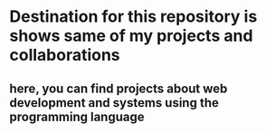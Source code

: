 # Destination for this repository is shows same of my projects and collaborations

## here, you can find projects about web development and systems using the programming language



